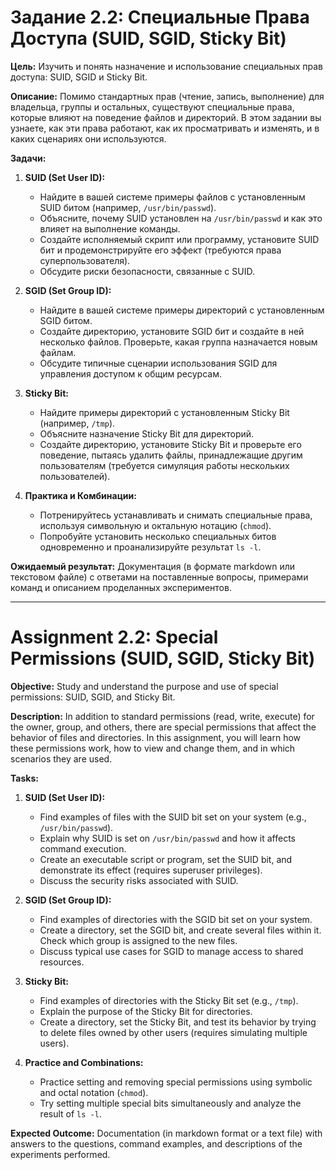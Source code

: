 # Задание 2.2: Специальные Права Доступа (SUID, SGID, Sticky Bit)

**Цель:** Изучить и понять назначение и использование специальных прав доступа: SUID, SGID и Sticky Bit.

**Описание:** Помимо стандартных прав (чтение, запись, выполнение) для владельца, группы и остальных, существуют специальные права, которые влияют на поведение файлов и директорий. В этом задании вы узнаете, как эти права работают, как их просматривать и изменять, и в каких сценариях они используются.

**Задачи:**

1.  **SUID (Set User ID):**
    *   Найдите в вашей системе примеры файлов с установленным SUID битом (например, `/usr/bin/passwd`).
    *   Объясните, почему SUID установлен на `/usr/bin/passwd` и как это влияет на выполнение команды.
    *   Создайте исполняемый скрипт или программу, установите SUID бит и продемонстрируйте его эффект (требуются права суперпользователя).
    *   Обсудите риски безопасности, связанные с SUID.

2.  **SGID (Set Group ID):**
    *   Найдите в вашей системе примеры директорий с установленным SGID битом.
    *   Создайте директорию, установите SGID бит и создайте в ней несколько файлов. Проверьте, какая группа назначается новым файлам.
    *   Обсудите типичные сценарии использования SGID для управления доступом к общим ресурсам.

3.  **Sticky Bit:**
    *   Найдите примеры директорий с установленным Sticky Bit (например, `/tmp`).
    *   Объясните назначение Sticky Bit для директорий.
    *   Создайте директорию, установите Sticky Bit и проверьте его поведение, пытаясь удалить файлы, принадлежащие другим пользователям (требуется симуляция работы нескольких пользователей).

4.  **Практика и Комбинации:**
    *   Потренируйтесь устанавливать и снимать специальные права, используя символьную и октальную нотацию (`chmod`).
    *   Попробуйте установить несколько специальных битов одновременно и проанализируйте результат `ls -l`.

**Ожидаемый результат:** Документация (в формате markdown или текстовом файле) с ответами на поставленные вопросы, примерами команд и описанием проделанных экспериментов.

---

# Assignment 2.2: Special Permissions (SUID, SGID, Sticky Bit)

**Objective:** Study and understand the purpose and use of special permissions: SUID, SGID, and Sticky Bit.

**Description:** In addition to standard permissions (read, write, execute) for the owner, group, and others, there are special permissions that affect the behavior of files and directories. In this assignment, you will learn how these permissions work, how to view and change them, and in which scenarios they are used.

**Tasks:**

1.  **SUID (Set User ID):**
    *   Find examples of files with the SUID bit set on your system (e.g., `/usr/bin/passwd`).
    *   Explain why SUID is set on `/usr/bin/passwd` and how it affects command execution.
    *   Create an executable script or program, set the SUID bit, and demonstrate its effect (requires superuser privileges).
    *   Discuss the security risks associated with SUID.

2.  **SGID (Set Group ID):**
    *   Find examples of directories with the SGID bit set on your system.
    *   Create a directory, set the SGID bit, and create several files within it. Check which group is assigned to the new files.
    *   Discuss typical use cases for SGID to manage access to shared resources.

3.  **Sticky Bit:**
    *   Find examples of directories with the Sticky Bit set (e.g., `/tmp`).
    *   Explain the purpose of the Sticky Bit for directories.
    *   Create a directory, set the Sticky Bit, and test its behavior by trying to delete files owned by other users (requires simulating multiple users).

4.  **Practice and Combinations:**
    *   Practice setting and removing special permissions using symbolic and octal notation (`chmod`).
    *   Try setting multiple special bits simultaneously and analyze the result of `ls -l`.

**Expected Outcome:** Documentation (in markdown format or a text file) with answers to the questions, command examples, and descriptions of the experiments performed. 